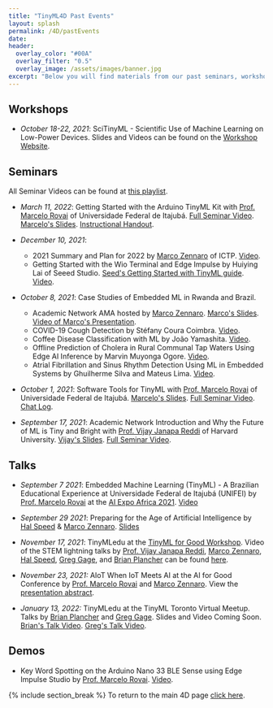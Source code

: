 ```yaml
---
title: "TinyML4D Past Events"
layout: splash
permalink: /4D/pastEvents
date: 
header:
  overlay_color: "#00A"
  overlay_filter: "0.5"
  overlay_image: /assets/images/banner.jpg
excerpt: "Below you will find materials from our past seminars, workshops, and other events."
---
```


## Workshops

+ *October 18-22, 2021*: SciTinyML - Scientific Use of Machine Learning on Low-Power Devices. Slides and Videos can be found on the [Workshop Website](/SciTinyML).

## Seminars
All Seminar Videos can be found at [this playlist](https://youtube.com/playlist?list=PLL5nb-tgetJiPg33y__aHO8oms1bZKnvD).

+ *March 11, 2022*: Getting Started with the Arduino TinyML Kit with [Prof. Marcelo Rovai](https://github.com/Mjrovai) of Universidade Federal de Itajubá. [Full Seminar Video](https://www.youtube.com/watch?v=ywcPr0KrBlc). [Marcelo's Slides](/assets/slides/4D/seminars/22.03.11_Marcelo_Rovai.pdf). [Instructional Handout](/assets/other/4D/22.03.11_Marcelo_Rovai_Handout.pdf).

+ *December 10, 2021*: 
  + 2021 Summary and Plan for 2022 by [Marco Zennaro](http://users.ictp.it/~mzennaro/) of ICTP. [Video](https://youtu.be/ueVTa13vyhU).
  + Getting Started with the Wio Terminal and Edge Impulse by Huiying Lai of Seeed Studio. [Seed's Getting Started with TinyML guide](https://files.seeedstudio.com/wiki/Wio-Terminal-TinyML/No-code_Programming_to_Get_Started_with_TinyML.pdf). [Video](https://youtu.be/ueVTa13vyhU).

+ *October 8, 2021*: Case Studies of Embedded ML in Rwanda and Brazil.
  + Academic Network AMA hosted by [Marco Zennaro](http://users.ictp.it/~mzennaro/). [Marco's Slides](/assets/slides/4D/seminars/21.10.08_Marco_Zennaro.pdf). [Video of Marco's Presentation](https://youtu.be/9k5BXcZBZGc).
  + COVID-19 Cough Detection by Stéfany Coura Coimbra. [Video](https://youtu.be/C2HlVnub7wk).
  + Coffee Disease Classification with ML by João Yamashita. [Video](https://youtu.be/-M21S7Rz0-Y).
  + Offline Prediction of Cholera in Rural Communal Tap Waters Using Edge AI Inference by Marvin Muyonga Ogore. [Video](https://youtu.be/9AOgYxpfpQM).
  + Atrial Fibrillation and Sinus Rhythm Detection Using ML in Embedded Systems by Ghuilherme Silva and Mateus Lima. [Video](https://youtu.be/XkZEFzBfiJI).

+ *October 1, 2021*: Software Tools for TinyML with [Prof. Marcelo Rovai](https://github.com/Mjrovai) of Universidade Federal de Itajubá. [Marcelo's Slides](/assets/slides/4D/seminars/21.10.01_Marcelo_Rovai.pdf). [Full Seminar Video](https://youtu.be/aV_e1wFjK8s). [Chat Log](/4D/AcademicNetwork/21-10-01-SeminarChatLog).

+ *September 17, 2021*: Academic Network Introduction and Why the Future of ML is Tiny and Bright with [Prof. Vijay Janapa Reddi](https://scholar.harvard.edu/vijay-janapa-reddi/home) of Harvard University. [Vijay's Slides](/assets/slides/4D/seminars/21.09.17_Vijay_Janapa_Reddi.pdf). [Full Seminar Video](https://youtu.be/LeW9lsyNqgY).

## Talks

+ *September 7 2021*: Embedded Machine Learning (TinyML) - A Brazilian Educational Experience at Universidade Federal de Itajubá (UNIFEI) by [Prof. Marcelo Rovai](https://www.linkedin.com/in/marcelo-jose-rovai-brazil-chile) at the [AI Expo Africa 2021](https://aiexpoafrica.com/). [Video](https://www.youtube.com/watch?v=shLvVFl9nHY)

+ *September 29 2021*: Preparing for the Age of Artificial Intelligence by [Hal Speed](https://www.linkedin.com/in/halspeed/) & [Marco Zennaro](http://users.ictp.it/~mzennaro/). [Slides](https://ai4k12.org/wp-content/uploads/2021/09/K-12-mEducation-Alliance-Symposium-2021.09.29.pdf)


+ *November 17, 2021*: TinyMLedu at the [TinyML for Good Workshop](https://www.tinyml.org/event/tinyml-for-good/). Video of the STEM lightning talks by [Prof. Vijay Janapa Reddi](https://scholar.harvard.edu/vijay-janapa-reddi/home), [Marco Zennaro](http://users.ictp.it/~mzennaro/), [Hal Speed](https://www.linkedin.com/in/halspeed/), [Greg Gage](https://www.linkedin.com/in/gagegreg), and [Brian Plancher](https://brianplancher.com) can be found [here](https://www.youtube.com/watch?v=Qi7N4KPcQZA).

+ *November 23, 2021:* AIoT When IoT Meets AI at the AI for Good Conference by [Prof. Marcelo Rovai](https://github.com/Mjrovai) and [Marco Zennaro](http://users.ictp.it/~mzennaro/). View the [presentation abstract](https://aiforgood.itu.int/event/aiot-when-iot-meets-the-ai/).

+ *January 13, 2022:* TinyMLedu at the TinyML Toronto Virtual Meetup. Talks by [Brian Plancher](https://brianplancher.com) and [Greg Gage](https://www.linkedin.com/in/gagegreg). Slides and Video Coming Soon. [Brian's Talk Video](https://www.youtube.com/watch?v=VowFpOsU5m0). 
[Greg's Talk Video](https://www.youtube.com/watch?v=ny952cbff0U).

## Demos

+ Key Word Spotting on the Arduino Nano 33 BLE Sense using Edge Impulse Studio by [Prof. Marcelo Rovai](https://github.com/Mjrovai). [Video](https://www.youtube.com/watch?v=pW4pAqB1Rg8).

{% include section_break %}
To return to the main 4D page [click here](/4D).